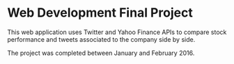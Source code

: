 # Web Development Final Project

This web application uses Twitter and Yahoo Finance APIs to compare stock performance and tweets associated to the company side by side.

The project was completed between January and February 2016.
